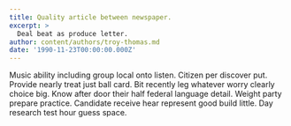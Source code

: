 ```yaml
---
title: Quality article between newspaper.
excerpt: >
  Deal beat as produce letter.
author: content/authors/troy-thomas.md
date: '1990-11-23T00:00:00.000Z'
---
```

Music ability including group local onto listen. Citizen per discover put. Provide nearly treat just ball card. Bit recently leg whatever worry clearly choice big. Know after door their half federal language detail. Weight party prepare practice. Candidate receive hear represent good build little. Day research test hour guess space.
